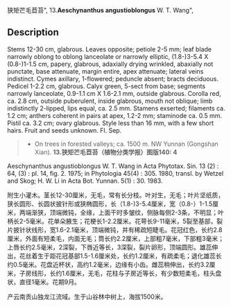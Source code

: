狭矩芒毛苣苔",
13.**Aeschynanthus angustioblongus** W. T. Wang",

## Description
Stems 12-30 cm, glabrous. Leaves opposite; petiole 2-5 mm; leaf blade narrowly oblong to oblong lanceolate or narrowly elliptic, (1.8-)3-5.4 X (0.8-)1-1.5 cm, papery, glabrous, adaxially drying wrinkled, abaxially not punctate, base attenuate, margin entire, apex attenuate; lateral veins indistinct. Cymes axillary, 1-flowered; peduncle absent; bracts deciduous. Pedicel 1-2.2 cm, glabrous. Calyx green, 5-sect from base; segments narrowly lanceolate, 0.9-1.1 cm X 1.6-2.1 mm, outside glabrous. Corolla red, ca. 2.8 cm, outside puberulent, inside glabrous, mouth not oblique; limb indistinctly 2-lipped, lips equal, ca. 2.5 mm. Stamens exserted; filaments ca. 1.2 cm; anthers coherent in pairs at apex, 1.2-2 mm; staminode ca. 0.5 mm. Pistil ca. 3.2 cm; ovary glabrous. Style less than 16 mm, with a few short hairs. Fruit and seeds unknown. Fl. Sep.

> * On trees in forested valleys; ca. 1500 m. NW Yunnan (Gongshan Xian).
**13.狭矩芒毛苣苔（植物分类学报）图版140: 4**

Aeschynanthus angustioblongus W. T. Wang in Acta Phytotax. Sin. 13 (2) : 64, (3) : pl. 14, fig. 2. 1975; in Phytologia 45(4) : 305. 1980, transl. by Wetzel and Skog; H. W. Li in Acta Bot. Yunnan. 5(1) : 30. 1983.

附生小灌木。茎长12-30厘米，无毛，常有长分枝。叶对生，无毛；叶片坚纸质，狭长圆形、长圆状披针形或狭椭圆形，长（1.8-)3-5.4厘米，宽（0.8-）1-1.5厘米，两端渐狭，顶端微钝，全缘，上面干时多皱纹，侧脉每侧2-3条，不明显；叶柄长2-5毫米。花单朵腋生；花梗长1-2.2厘米。花萼长9-11毫米，5裂至基部，裂片披针状线形，宽1.6-2.1毫米，顶端微钝，并有稀疏短睫毛。花冠红色，长约2.8厘米，外面有短柔毛，内面无毛；筒长约2.2厘米，上部粗7毫米，下部粗3毫米；上唇长约2.5毫米，2深裂，下唇近等长，3深裂，裂片卵形，顶端圆形。雄蕊伸出，花丝着生于距花冠基部1.5-1.6厘米处，长约1.2厘米，有疏柔毛；退化雄蕊长约0.5毫米。花盘近杯状，高约1.2毫米，边缘有小齿。雌蕊稍伸出，长约3.2厘米，子房线形，长约1.6厘米，无毛，花柱与子房近等长，有少数短柔毛，柱头盘状，直径1毫米。花期9月。

产云南贡山独龙江流域。生于山谷林中树上，海拔1500米。
